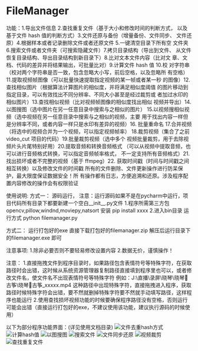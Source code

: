 # FileManager
功能：1.导出文件信息 2.查找重复文件（基于大小和修改时间的判断方式，
以及基于文件 hash 值的判断方式）3.文件还原与备份（增量备份、文件同步、
文件还原）4.根据样本或者记录删除文件或者还原文件 5.一键清空目录下所有空
文件夹 6.搜索文件或者文件夹（可搜索隐藏文件）7.拷贝目录结构（导出到文件、
从文件恢复目录结构、导出目录结构到新目录下）8.比对文本文件内容（比对文
章、文档、代码的差异并将结果输出，可批量比对）9.计算文件 hash 值 10.校
对字符串（校对两个字符串是否一致，包含忽略大小写，前后空格，以及忽略所
有空格）11.提取视频帧图像（可以批量快速提取指定视频的某一帧或者某一秒
的图像）12.查找相似图片（根据算法计算图片的相似度，并将满足相似度阈值
的图片移动到指定目录，可以有效找出不同分辨率、不同大小甚至是经过裁剪或
者加过水印的相似图片）13.查找相似视频（比对视频帧图像的相似度找出相似
视频并导出）14.以图搜图（选中图片在另一任意目录中搜索与之相似的图片）
15.以视频搜相似视频（选中视频在另一任意目录中搜索与之相似的视频，主要
用于找出内容一样但是分辨率不同，或者内容一样只是水印有差异的视频）16.
批量重命名 17.合并视频（将选中的视频合并为一个视频，可以指定视频帧率）
18.裁剪视频（集合了之前 video_cut 项目的代码）19.批量裁剪视频（选中多个
视频批量裁剪，用于去除视频片头片尾特别好用）20.提取音频和转换音频格式
（可以从视频中提取音频，也可以进行音频格式转换，可以指定音频帧率格式，
不一定支持所有音频格式）21.找出损坏或者不完整的视频（基于 ffmpeg）22.
获取时间戳（时间与时间戳之间相互转换）以及修改文件的时间戳
所有的文件删除、文件更新操作进行防呆保护，最大限度保证数据安全！所
有操作都有日志，方便追溯和还原。涉及程序配置内容修改的操作会有权限验证

使用说明:
方式一：
源码运行，
    注意：运行源码如果不是在pycharm中运行，项目代码所有目录下都要新建一个空白__init__.py文件
    1.程序所需第三方包opencv,pillow,windnd,moviepy,natsort
    安装 pip install xxxx
    2.进入bin目录
    运行方式 python filemanager.py

方式二：
运行打包好的exe
直接下载打包好的filemanager.zip
解压后运行目录下的filemanager.exe 即可


注意事项:
	1.除非必要否则不要轻易修改设置内容
	2.数据无价，谨慎操作！


注意：
1.直接拖拽文件到程序目录时，如果路径包含表情符号等特殊字符，在获取路径时会出错，这时候从系统资源管理器复制路径直接填到程序里也可以，或者修改文件名，使文件名不出现表情符号等特殊字符
例如：J:\直播\录屏\晓琴\晓琴🌸古筝\晓琴🌸古筝_xxxxx.mp4 这种路径中出现特殊字符，直接拖拽进入程序，获取路径时候特殊字符会出错，要不然就删掉特殊字符要不然就手动填写路径，这样程序也能运行
2.使用查找损坏视频功能的时候要确保程序路径没有空格，否则运行可能会出错（直接运行打包好的exe，不建议使用该功能，建议执行源码的时候使用）


以下为部分程序功能界面：(详见使用文档目录)
![文件去重hash方式](https://github.com/codecyou/FileManager/blob/main/FileManager%E4%BD%BF%E7%94%A8%E8%AF%B4%E6%98%8E/%E6%96%87%E4%BB%B6%E5%8E%BB%E9%87%8D%EF%BC%88hash%E6%A8%A1%E5%BC%8F%EF%BC%89%202021-07-07_044228.jpg)
![计算hash值](https://github.com/codecyou/FileManager/blob/main/FileManager%E4%BD%BF%E7%94%A8%E8%AF%B4%E6%98%8E/%E8%AE%A1%E7%AE%97hash%E5%80%BC%202021-07-07_051638.jpg)
![以图搜图](https://github.com/codecyou/FileManager/blob/main/FileManager%E4%BD%BF%E7%94%A8%E8%AF%B4%E6%98%8E/%E4%BB%A5%E5%9B%BE%E6%90%9C%E5%9B%BE%202021-07-07_052708.jpg)
![搜索文件](https://github.com/codecyou/FileManager/blob/main/FileManager%E4%BD%BF%E7%94%A8%E8%AF%B4%E6%98%8E/%E6%90%9C%E7%B4%A2%E6%96%87%E4%BB%B6%202021-07-07_045750.jpg)
![文件同步还原](https://github.com/codecyou/FileManager/blob/main/FileManager%E4%BD%BF%E7%94%A8%E8%AF%B4%E6%98%8E/%E6%96%87%E4%BB%B6%E5%90%8C%E6%AD%A5%E4%B8%8E%E5%A4%87%E4%BB%BD%202021-02-18_154423.jpg)
![视频裁剪](https://github.com/codecyou/FileManager/blob/main/FileManager%E4%BD%BF%E7%94%A8%E8%AF%B4%E6%98%8E/%E8%A7%86%E9%A2%91%E8%A3%81%E5%89%AA%202021-07-07_054637.jpg)
![查找重复文件](https://github.com/codecyou/FileManager/blob/main/FileManager%E4%BD%BF%E7%94%A8%E8%AF%B4%E6%98%8E/%E6%9F%A5%E6%89%BE%E9%87%8D%E5%A4%8D%E6%96%87%E4%BB%B6%202021-07-07_043605.jpg)
